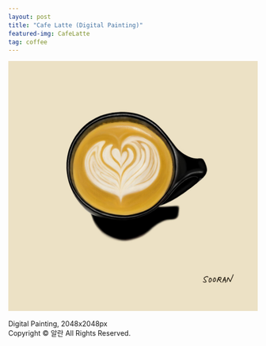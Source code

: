 ```yaml
---
layout: post
title: "Cafe Latte (Digital Painting)"
featured-img: CafeLatte
tag: coffee
---
```


![](/assets/img/posts/CafeLatte.jpg)

Digital Painting, 2048x2048px  
Copyright © 알란 All Rights Reserved.
